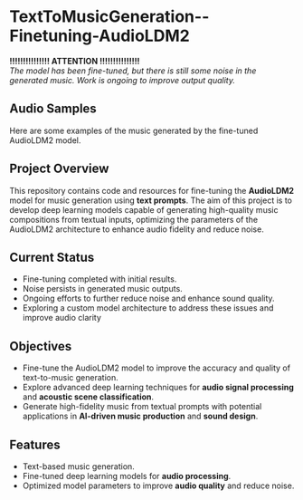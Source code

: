 # TextToMusicGeneration--Finetuning-AudioLDM2

**!!!!!!!!!!!!!!! ATTENTION !!!!!!!!!!!!!!!**  
_The model has been fine-tuned, but there is still some noise in the generated music. Work is ongoing to improve output quality._

## Audio Samples

Here are some examples of the music generated by the fine-tuned AudioLDM2 model.



## Project Overview
This repository contains code and resources for fine-tuning the **AudioLDM2** model for music generation using **text prompts**. The aim of this project is to develop deep learning models capable of generating high-quality music compositions from textual inputs, optimizing the parameters of the AudioLDM2 architecture to enhance audio fidelity and reduce noise.

## Current Status
- Fine-tuning completed with initial results.
- Noise persists in generated music outputs.
- Ongoing efforts to further reduce noise and enhance sound quality.
- Exploring a custom model architecture to address these issues and improve audio clarity

## Objectives
- Fine-tune the AudioLDM2 model to improve the accuracy and quality of text-to-music generation.
- Explore advanced deep learning techniques for **audio signal processing** and **acoustic scene classification**.
- Generate high-fidelity music from textual prompts with potential applications in **AI-driven music production** and **sound design**.

## Features
- Text-based music generation.
- Fine-tuned deep learning models for **audio processing**.
- Optimized model parameters to improve **audio quality** and reduce noise.
